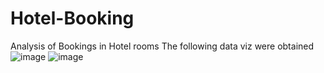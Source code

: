 # Hotel-Booking
Analysis of Bookings in Hotel rooms
The following data viz were obtained
![image](https://github.com/jeev-data-wiz/Hotel-Booking/assets/149048638/d2623f08-4dd4-4c36-8207-9c8b5c565509)
![image](https://github.com/jeev-data-wiz/Hotel-Booking/assets/149048638/300d235f-7800-4621-a002-c3aa48a175f2)
